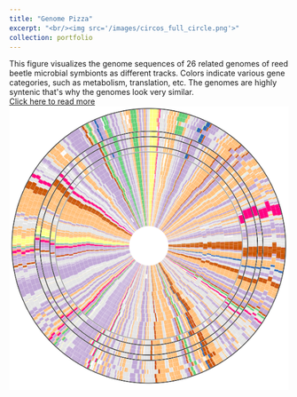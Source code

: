 ```yaml
---
title: "Genome Pizza"
excerpt: "<br/><img src='/images/circos_full_circle.png'>"
collection: portfolio
---
```

This figure visualizes the genome sequences of 26 related genomes of reed beetle microbial symbionts as different tracks. Colors indicate various gene categories, such as metabolism, translation, etc. The genomes are highly syntenic that's why the genomes look very similar.<br/>
[Click here to read more](https://euba.github.io/publication/2020-06-01-paper-title-number-1)
<br/><img src='/images/circos_full_circle.png'>